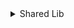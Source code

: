 <details>
<summary>Shared Lib</summary>
<br>
  
  - Pre-requisites:

    * You need to be an Azure admin or have the admin rights to add the API permissions required for this setup.
    * Your Jenkins server has enabled HTTPS

Initial Setup
 - Go to Manage Jenkins then Manage Jenkins , https://plugins.jenkins.io/azure-ad/
  
Azure AD setup

* Go to your Azure Portal and select Azure Active Directory, then click on App registrations, then New registration
  ![](i/20220726205132.png)  

    * Give a name to your application. If you have many Jenkins running, name your Jenkins accordingly (see above) so you can make a difference between the different settings.
    * Choose who can use the application. In a private IT environment, you should only allow your AAD (single tenant) tenant to be used.
    * Choose Client Application (Web, iOS, ..) and finally register your application.
    * In the application page, go to Authentication and add the URI of your Jenkins instance. If your Jenkins URI is internal, just put the internal URI that your internal DNS can resolve.

![](i/20220726205408.png)  

**AAD** > App registrations > your Jenkins app > Authentication

Select ID tokens and make sure you have selected a single tenant in the supported account types section.

- Go to API permissions, and add the following permissions:

1. Azure Active Directory Graph: Directory.Read.All / Delegated
2. Azure Active Directory Graph: Directory.Read.All / Application
3. Azure Active Directory Graph: User.Read / Delegated
4. Microsoft Graph: Directory.Read.All / Delegated
5. Microsoft Graph: Directory.Read.All / Application
6. Microsoft Graph: User.Read / Delegated

![](i/20220726205641.png)  

AAD > App registrations > your Jenkins app > API permissions

 *  Click on Grant admin consent for your company tenant
 *  Go to Certificates & secrets and generate a new client secret.
  
> Note: the secret is visible only once. Copy it and keep in your notes to finalize the Jenkins setup. In addition to the secret, note the Application ID (Client ID) and Directory ID (Tenant)

![](i/20220726210008.png)  

- Finalize the Jenkins setup

    * Go to your Jenkins, Manage Jenkins, and then Configure Global Security.
    * In the Authentication section, choose Azure Active Directory within the Security Realm bloc.
    * From the notes above, insert the Client ID, Client Secret, and Tenant. Click on Apply (do not save yet! You can lock yourself if your settings are wrong)
    * In order to make sure your settings are fine, in the Authorization section, select Azure Active Directory Matrix-based security, and type a username or group name that exists in your AAD. The user or group should appear in the suggestion list.
    * Once you can see Jenkins suggesting the autocompletion, your settings are fine, you can now save.

![](i/20220726210419.png)  

f you face any issues with the security, you can always go to your config.xml file and disable the security realm by following these steps:

    Stop Jenkins
    Go to $JENKINS_HOME in the file system and open config.xml.
    Look for the false element in this file.
    Replace true with false
    Remove the elements authorizationStrategy and securityRealm
    Start Jenkins

At this step, your Jenkins is in the unsecured mode where everyone gets full access. Fix the issue and enable again the authorizationStrategy and securityRealm.




</details>